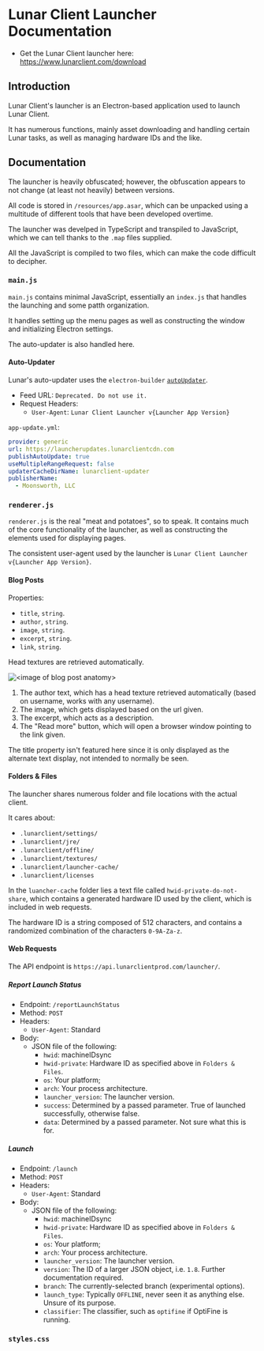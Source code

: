 # Lunar Client Launcher Documentation
- Get the Lunar Client launcher here: https://www.lunarclient.com/download

## Introduction
Lunar Client's launcher is an Electron-based application used to launch Lunar Client.

It has numerous functions, mainly asset downloading and handling certain Lunar tasks, as well as managing hardware IDs and the like.

## Documentation
The launcher is heavily obfuscated; however, the obfuscation appears to not change (at least not heavily) between versions.

All code is stored in `/resources/app.asar`, which can be unpacked using a multitude of different tools that have been developed overtime.

The launcher was develped in TypeScript and transpiled to JavaScript, which we can tell thanks to the `.map` files supplied.

All the JavaScript is compiled to two files, which can make the code difficult to decipher.

### `main.js`
`main.js` contains minimal JavaScript, essentially an `index.js` that handles the launching and some patth organization.

It handles setting up the menu pages as well as constructing the window and initializing Electron settings.

The auto-updater is also handled here.

#### Auto-Updater
Lunar's auto-updater uses the `electron-builder` [`autoUpdater`](https://www.electron.build/auto-update.html).

* Feed URL: `Deprecated. Do not use it.`
* Request Headers:
  * `User-Agent`: `Lunar Client Launcher v{Launcher App Version}`

`app-update.yml`:
```yml
provider: generic
url: https://launcherupdates.lunarclientcdn.com
publishAutoUpdate: true
useMultipleRangeRequest: false
updaterCacheDirName: lunarclient-updater
publisherName:
  - Moonsworth, LLC
```

### `renderer.js`
`renderer.js` is the real "meat and potatoes", so to speak. It contains much of the core functionality of the launcher, as well as constructing the elements used for displaying pages.

The consistent user-agent used by the launcher is `Lunar Client Launcher v{Launcher App Version}`.

#### Blog Posts
Properties:
* `title`, `string`.
* `author`, `string`.
* `image`, `string`.
* `excerpt`, `string`.
* `link`, `string`.

Head textures are retrieved automatically.

![&lt;image of blog post anatomy&gt;](https://loli.tomat.dev/%E2%80%8D%E2%80%8C%E2%80%8D%E2%80%8B%E2%80%8C%E2%81%A0%E2%80%8B%E2%80%8B/direct.png)
1. The author text, which has a head texture retrieved automatically (based on username, works with any username).
2. The image, which gets displayed based on the url given.
3. The excerpt, which acts as a description.
4. The "Read more" button, which will open a browser window pointing to the link given.

The title property isn't featured here since it is only displayed as the alternate text display, not intended to normally be seen.

#### Folders & Files
The launcher shares numerous folder and file locations with the actual client.

It cares about:
* `.lunarclient/settings/`
* `.lunarclient/jre/`
* `.lunarclient/offline/`
* `.lunarclient/textures/`
* `.lunarclient/launcher-cache/`
* `.lunarclient/licenses`

In the `luancher-cache` folder lies a text file called `hwid-private-do-not-share`, which contains a generated hardware ID used by the client, which is included in web requests.

The hardware ID is a string composed of 512 characters, and contains a randomized combination of the characters `0-9A-Za-z`.

#### Web Requests
The API endpoint is `https://api.lunarclientprod.com/launcher/`.

##### Report Launch Status
* Endpoint: `/reportLaunchStatus`
* Method: `POST`
* Headers:
  * `User-Agent`: Standard
* Body:
  * JSON file of the following:
    * `hwid`: machineIDsync
    * `hwid-private`: Hardware ID as specified above in `Folders & Files`.
    * `os`: Your platform;
    * `arch`: Your process architecture.
    * `launcher_version`: The launcher version.
    * `success`: Determined by a passed parameter. True of launched successfully, otherwise false.
    * `data`: Determined by a passed parameter. Not sure what this is for.

##### Launch
* Endpoint: `/launch`
* Method: `POST`
* Headers:
  * `User-Agent`: Standard
* Body:
  * JSON file of the following:
    * `hwid`: machineIDsync
    * `hwid-private`: Hardware ID as specified above in `Folders & Files`.
    * `os`: Your platform;
    * `arch`: Your process architecture.
    * `launcher_version`: The launcher version.
    * `version`: The ID of a larger JSON object, i.e. `1.8`. Further documentation required.
    * `branch`: The currently-selected branch (experimental options).
    * `launch_type`: Typically `OFFLINE`, never seen it as anything else. Unsure of its purpose.
    * `classifier`: The classifier, such as `optifine` if OptiFine is running.

### `styles.css`